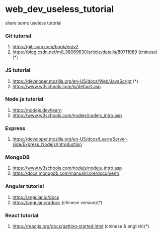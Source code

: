 # web_dev_useless_tutorial 
share some useless tutorial

### Git tutorial
1. https://git-scm.com/book/en/v2
2. https://blog.csdn.net/m0_38069630/article/details/80711989 (chinese)(*)

### JS tutorial
1. https://developer.mozilla.org/en-US/docs/Web/JavaScript (*)
2. https://www.w3schools.com/js/default.asp

### Node.js tutorial
1. https://nodejs.dev/learn
2. https://www.w3schools.com/nodejs/nodejs_intro.asp

### Express
1. https://developer.mozilla.org/en-US/docs/Learn/Server-side/Express_Nodejs/Introduction

### MongoDB
1. https://www.w3schools.com/nodejs/nodejs_intro.asp
2. https://docs.mongodb.com/manual/core/document/

### Angular tutorial
1. https://angular.io/docs
2. https://angular.cn/docs (chinese version)(*)
   
### React tutorial
1. https://reactjs.org/docs/getting-started.html (chinese & english)(*)


